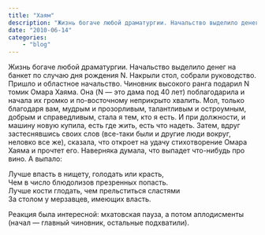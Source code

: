 ```yaml
---
title: "Хаям"
description: "Жизнь богаче любой драматургии. Начальство выделило денег на банкет по случаю дня рождения N. Накрыли стол, собрали руководство. Пришло и областное начальство. Чиновник высокого ранга подарил N томик Омара Хаяма."
date: "2010-06-14"
categories: 
    - "blog"
---
```


Жизнь богаче любой драматургии. Начальство выделило денег на банкет по случаю дня рождения N. Накрыли стол, собрали руководство. Пришло и областное начальство. Чиновник высокого ранга подарил N томик Омара Хаяма. Она (N — это дама под 40 лет) поблагодарила и начала их громко и по-восточному неприкрыто хвалить. Мол, только благодаря вам, мудрым и прозорливым, талантливым и остроумным, добрым и справедливым, стала я тем, кто я есть. И при должности, и машину новую купила, есть где жить, есть что надеть. Затем, вдруг застеснявшись своих слов (все-таки были и другие люди вокруг, неловко все же), сказала, что откроет на удачу стихотворение Омара Хаяма и прочтет его. Наверняка думала, что выпадет что-нибудь про вино. А выпало:

Лучше впасть в нищету, голодать или красть,<br />
Чем в число блюдолизов презренных попасть.<br />
Лучше кости глодать, чем прельститься сластями<br />
За столом у мерзавцев, имеющих власть.

Реакция была интересной: мхатовская пауза, а потом аплодисменты (начал — главный чиновник, остальные подхватили).
